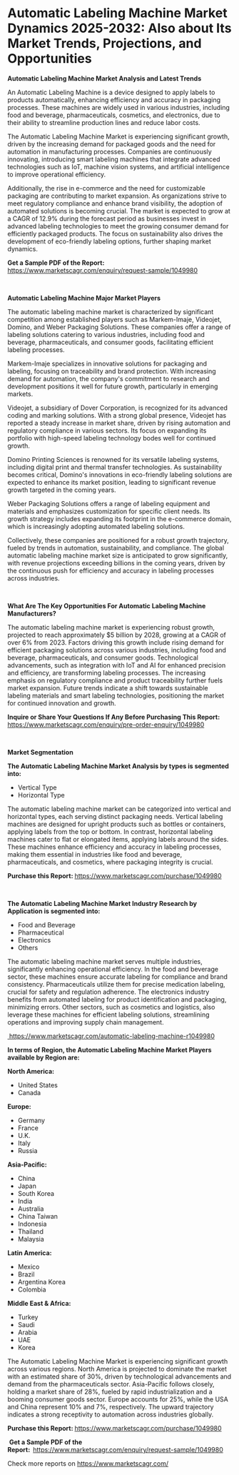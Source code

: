 <p><h1>Automatic Labeling Machine Market Dynamics 2025-2032: Also about Its Market Trends, Projections, and Opportunities</h1></p><p><strong>Automatic Labeling Machine Market Analysis and Latest Trends</strong></p>
<p><p>An Automatic Labeling Machine is a device designed to apply labels to products automatically, enhancing efficiency and accuracy in packaging processes. These machines are widely used in various industries, including food and beverage, pharmaceuticals, cosmetics, and electronics, due to their ability to streamline production lines and reduce labor costs. </p><p>The Automatic Labeling Machine Market is experiencing significant growth, driven by the increasing demand for packaged goods and the need for automation in manufacturing processes. Companies are continuously innovating, introducing smart labeling machines that integrate advanced technologies such as IoT, machine vision systems, and artificial intelligence to improve operational efficiency. </p><p>Additionally, the rise in e-commerce and the need for customizable packaging are contributing to market expansion. As organizations strive to meet regulatory compliance and enhance brand visibility, the adoption of automated solutions is becoming crucial. The market is expected to grow at a CAGR of 12.9% during the forecast period as businesses invest in advanced labeling technologies to meet the growing consumer demand for efficiently packaged products. The focus on sustainability also drives the development of eco-friendly labeling options, further shaping market dynamics.</p></p>
<p><strong>Get a Sample PDF of the Report:&nbsp;</strong> <a href="https://www.marketscagr.com/enquiry/request-sample/1049980?utm_campaign=2446&utm_medium=2&utm_source=Github&utm_content=ia&utm_term=16022025&utm_id=automatic-labeling-machine">https://www.marketscagr.com/enquiry/request-sample/1049980</a></p>
<p>&nbsp;</p>
<p><strong>Automatic Labeling Machine Major Market Players</strong></p>
<p><p>The automatic labeling machine market is characterized by significant competition among established players such as Markem-Imaje, Videojet, Domino, and Weber Packaging Solutions. These companies offer a range of labeling solutions catering to various industries, including food and beverage, pharmaceuticals, and consumer goods, facilitating efficient labeling processes.</p><p>Markem-Imaje specializes in innovative solutions for packaging and labeling, focusing on traceability and brand protection. With increasing demand for automation, the company's commitment to research and development positions it well for future growth, particularly in emerging markets. </p><p>Videojet, a subsidiary of Dover Corporation, is recognized for its advanced coding and marking solutions. With a strong global presence, Videojet has reported a steady increase in market share, driven by rising automation and regulatory compliance in various sectors. Its focus on expanding its portfolio with high-speed labeling technology bodes well for continued growth.</p><p>Domino Printing Sciences is renowned for its versatile labeling systems, including digital print and thermal transfer technologies. As sustainability becomes critical, Domino's innovations in eco-friendly labeling solutions are expected to enhance its market position, leading to significant revenue growth targeted in the coming years.</p><p>Weber Packaging Solutions offers a range of labeling equipment and materials and emphasizes customization for specific client needs. Its growth strategy includes expanding its footprint in the e-commerce domain, which is increasingly adopting automated labeling solutions.</p><p>Collectively, these companies are positioned for a robust growth trajectory, fueled by trends in automation, sustainability, and compliance. The global automatic labeling machine market size is anticipated to grow significantly, with revenue projections exceeding billions in the coming years, driven by the continuous push for efficiency and accuracy in labeling processes across industries.</p></p>
<p>&nbsp;</p>
<p><strong>What Are The Key Opportunities For Automatic Labeling Machine Manufacturers?</strong></p>
<p><p>The automatic labeling machine market is experiencing robust growth, projected to reach approximately $5 billion by 2028, growing at a CAGR of over 6% from 2023. Factors driving this growth include rising demand for efficient packaging solutions across various industries, including food and beverage, pharmaceuticals, and consumer goods. Technological advancements, such as integration with IoT and AI for enhanced precision and efficiency, are transforming labeling processes. The increasing emphasis on regulatory compliance and product traceability further fuels market expansion. Future trends indicate a shift towards sustainable labeling materials and smart labeling technologies, positioning the market for continued innovation and growth.</p></p>
<p><strong>Inquire or Share Your Questions If Any Before Purchasing This Report:</strong> <a href="https://www.marketscagr.com/enquiry/pre-order-enquiry/1049980?utm_campaign=2446&utm_medium=2&utm_source=Github&utm_content=ia&utm_term=16022025&utm_id=automatic-labeling-machine">https://www.marketscagr.com/enquiry/pre-order-enquiry/1049980</a></p>
<p>&nbsp;</p>
<p><strong>Market Segmentation</strong></p>
<p><strong>The Automatic Labeling Machine Market Analysis by types is segmented into:</strong></p>
<p><ul><li>Vertical Type</li><li>Horizontal Type</li></ul></p>
<p><p>The automatic labeling machine market can be categorized into vertical and horizontal types, each serving distinct packaging needs. Vertical labeling machines are designed for upright products such as bottles or containers, applying labels from the top or bottom. In contrast, horizontal labeling machines cater to flat or elongated items, applying labels around the sides. These machines enhance efficiency and accuracy in labeling processes, making them essential in industries like food and beverage, pharmaceuticals, and cosmetics, where packaging integrity is crucial.</p></p>
<p><strong>Purchase this Report:&nbsp;</strong><a href="https://www.marketscagr.com/purchase/1049980?utm_campaign=2446&utm_medium=2&utm_source=Github&utm_content=ia&utm_term=16022025&utm_id=automatic-labeling-machine">https://www.marketscagr.com/purchase/1049980</a></p>
<p>&nbsp;</p>
<p><strong>The Automatic Labeling Machine Market Industry Research by Application is segmented into:</strong></p>
<p><ul><li>Food and Beverage</li><li>Pharmaceutical</li><li>Electronics</li><li>Others</li></ul></p>
<p><p>The automatic labeling machine market serves multiple industries, significantly enhancing operational efficiency. In the food and beverage sector, these machines ensure accurate labeling for compliance and brand consistency. Pharmaceuticals utilize them for precise medication labeling, crucial for safety and regulation adherence. The electronics industry benefits from automated labeling for product identification and packaging, minimizing errors. Other sectors, such as cosmetics and logistics, also leverage these machines for efficient labeling solutions, streamlining operations and improving supply chain management.</p></p>
<p><a href="https://www.marketscagr.com/automatic-labeling-machine-r1049980?utm_campaign=2446&utm_medium=2&utm_source=Github&utm_content=ia&utm_term=16022025&utm_id=automatic-labeling-machine">&nbsp;https://www.marketscagr.com/automatic-labeling-machine-r1049980</a></p>
<p><strong>In terms of Region, the Automatic Labeling Machine Market Players available by Region are:</strong></p>
<p>
    <p> <strong> North America: </strong>
        <ul>
            <li>United States</li>
            <li>Canada</li>
        </ul>
        </p> 
    <p> <strong> Europe: </strong>
        <ul>
            <li>Germany</li>
            <li>France</li>
            <li>U.K.</li>
            <li>Italy</li>
            <li>Russia</li>
        </ul>
        </p> 
    <p> <strong> Asia-Pacific: </strong>
        <ul>
            <li>China</li>
            <li>Japan</li>
            <li>South Korea</li>
            <li>India</li>
            <li>Australia</li>
            <li>China Taiwan</li>
            <li>Indonesia</li>
            <li>Thailand</li>
            <li>Malaysia</li>
        </ul>
        </p> 
    <p> <strong> Latin America: </strong>
        <ul>
            <li>Mexico</li>
            <li>Brazil</li>
            <li>Argentina Korea</li>
            <li>Colombia</li>
        </ul>
        </p> 
    <p> <strong> Middle East & Africa: </strong>
        <ul>
            <li>Turkey</li>
            <li>Saudi</li>
            <li>Arabia</li>
            <li>UAE</li>
            <li>Korea</li>
        </ul>
    </p>
    </p>
<p><p>The Automatic Labeling Machine Market is experiencing significant growth across various regions. North America is projected to dominate the market with an estimated share of 30%, driven by technological advancements and demand from the pharmaceuticals sector. Asia-Pacific follows closely, holding a market share of 28%, fueled by rapid industrialization and a booming consumer goods sector. Europe accounts for 25%, while the USA and China represent 10% and 7%, respectively. The upward trajectory indicates a strong receptivity to automation across industries globally.</p></p>
<p><strong>Purchase this Report: </strong><a href="https://www.marketscagr.com/purchase/1049980?utm_campaign=2446&utm_medium=2&utm_source=Github&utm_content=ia&utm_term=16022025&utm_id=automatic-labeling-machine">https://www.marketscagr.com/purchase/1049980</a></p>
<p>&nbsp;<strong>Get a Sample PDF of the Report:&nbsp;&nbsp;</strong><a href="https://www.marketscagr.com/enquiry/request-sample/1049980?utm_campaign=2446&utm_medium=2&utm_source=Github&utm_content=ia&utm_term=16022025&utm_id=automatic-labeling-machine">https://www.marketscagr.com/enquiry/request-sample/1049980</a></p>
<p><strong></strong></p>
<p>Check more reports on <a href="https://www.marketscagr.com/?utm_campaign=2446&utm_medium=2&utm_source=Github&utm_content=ia&utm_term=16022025&utm_id=automatic-labeling-machine">https://www.marketscagr.com/</a></p>